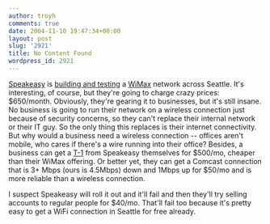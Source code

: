 ```yaml
---
author: troyh
comments: true
date: 2004-11-10 19:47:34+00:00
layout: post
slug: '2921'
title: No Content Found
wordpress_id: 2921
---
```


[Speakeasy](http://www.speakeasy.net/) is [building and testing](http://seattlepi.nwsource.com/business/198924_speakeasy10.html) a [WiMax](http://en.wikipedia.org/wiki/Wimax) network across Seattle. It's interesting, of course, but they're going to charge crazy prices: $650/month. Obviously, they're gearing it to businesses, but it's still insane. No business is going to run their network on a wireless connection just because of security concerns, so they can't replace their internal network or their IT guy. So the only thing this replaces is their internet connectivity. But why would a business need a wireless connection -- offices aren't mobile, who cares if there's a wire running into their office? Besides, a business can get a [T-1](http://en.wikipedia.org/wiki/DS1) from Speakeasy themselves for $500/mo, cheaper than their WiMax offering. Or better yet, they can get a Comcast connection that is 3+ Mbps (ours is 4.5Mbps) down and 1Mbps up for $50/mo and is more reliable than a wireless connection.

I suspect Speakeasy will roll it out and it'll fail and then they'll try selling accounts to regular people for $40/mo. That'll fail too because it's pretty easy to get a WiFi connection in Seattle for free already.
